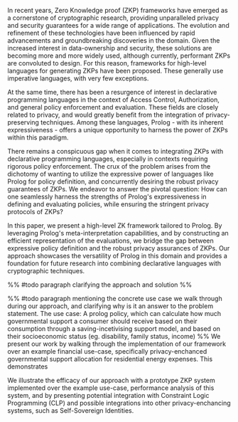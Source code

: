 In recent years, Zero Knowledge proof (ZKP) frameworks have emerged as a cornerstone of cryptographic research, providing unparalleled privacy and security guarantees for a wide range of applications. The evolution and refinement of these technologies have been influenced by rapid advancements and groundbreaking discoveries in the domain. Given the increased interest in data-ownership and security, these solutions are becoming more and more widely used, although currently, performant ZKPs are convoluted to design. For this reason, frameworks for high-level languages for generating ZKPs have been proposed. These generally use imperative languages, with very few exceptions. 

At the same time, there has been a resurgence of interest in declarative programming languages in the context of Access Control, Authorization, and general policy enforcement and evaluation. These fields are closely related to privacy, and would greatly benefit from the integration of privacy-preserving techniques. Among these languages, Prolog  - with its inherent expressiveness -  offers a unique opportunity to harness the power of ZKPs within this paradigm.  

There remains a conspicuous gap when it comes to integrating ZKPs with declarative programming languages, especially in contexts requiring rigorous policy enforcement. The crux of the problem arises from the dichotomy of wanting to utilize the expressive power of languages like Prolog for policy definition, and concurrently desiring the robust privacy guarantees of ZKPs. We endeavor to answer the pivotal question: How can one seamlessly harness the strengths of Prolog's expressiveness in defining and evaluating policies, while ensuring the stringent privacy protocols of ZKPs?

In this paper, we present a high-level ZK framework tailored to Prolog. By leveraging Prolog's meta-interpretation capabilities, and by constructing an efficient representation of the evaluations, we bridge the gap between expressive policy definition and the robust privacy assurances of ZKPs. Our approach showcases the versatility of Prolog in this domain and provides a foundation for future research into combining declarative languages with cryptographic techniques.

%% #todo paragraph clarifying the approach and solution %%

%% #todo paragraph mentioning the concrete use case we walk through during our approach, and clarifying why is it an answer to the problem statement. The use case: A prolog policy, which can calculate how much governmental support a consumer should receive based on their consumption through a saving-incetivising support model, and based on their socioeconomic status (eg. disability, family status, income) %%
We present our work by walking through the implementation of our framework over an example financial use-case, specifically privacy-enchanced governmental support allocation for residential energy expenses. This demonstrates 


We illustrate the efficacy of our approach with a prototype ZKP system implemented over the example use-case, performance analysis of this system, and by presenting potential integration with Constraint Logic Programming (CLP) and possible integrations into other privacy-enchancing systems, such as Self-Sovereign Identities.